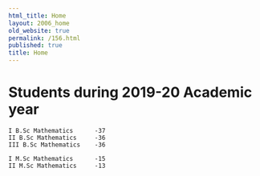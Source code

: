 ```yaml
---
html_title: Home
layout: 2006_home
old_website: true
permalink: /156.html
published: true
title: Home
---
```

# Students during 2019-20 Academic year

	I B.Sc Mathematics		-37 
	II B.Sc Mathematics		-36 
	III B.Sc Mathematics	-36 

	I M.Sc Mathematics 		-15
	II M.Sc Mathematics		-13
